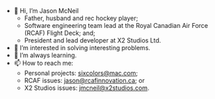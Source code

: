 - 👋 Hi, I’m Jason McNeil
  - Father, husband and rec hockey player;
  - Software engineering team lead at the Royal Canadian Air Force (RCAF) Flight Deck; and;
  - President and lead developer at X2 Studios Ltd.
- 👀 I’m interested in solving interesting problems.
- 🌱 I’m always learning.
- 📫 How to reach me:
  - Personal projects: sixcolors@mac.com;
  - RCAF issues: jason@rcafinnovation.ca; or
  - X2 Studios issues: jmcneil@x2studios.com.
